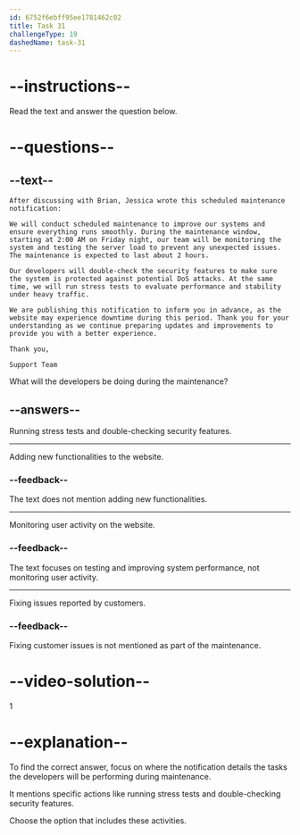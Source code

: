 ```yaml
---
id: 6752f6ebff95ee1781462c02
title: Task 31
challengeType: 19
dashedName: task-31
---
```


<!-- READING -->

# --instructions--

Read the text and answer the question below.

# --questions--

## --text--

`After discussing with Brian, Jessica wrote this scheduled maintenance notification:`

`We will conduct scheduled maintenance to improve our systems and ensure everything runs smoothly. During the maintenance window, starting at 2:00 AM on Friday night, our team will be monitoring the system and testing the server load to prevent any unexpected issues. The maintenance is expected to last about 2 hours.`

`Our developers will double-check the security features to make sure the system is protected against potential DoS attacks. At the same time, we will run stress tests to evaluate performance and stability under heavy traffic.`

`We are publishing this notification to inform you in advance, as the website may experience downtime during this period. Thank you for your understanding as we continue preparing updates and improvements to provide you with a better experience.`

`Thank you,`

`Support Team`

What will the developers be doing during the maintenance?

## --answers--

Running stress tests and double-checking security features.

---

Adding new functionalities to the website.

### --feedback--

The text does not mention adding new functionalities.

---

Monitoring user activity on the website.

### --feedback--

The text focuses on testing and improving system performance, not monitoring user activity.

---

Fixing issues reported by customers.

### --feedback--

Fixing customer issues is not mentioned as part of the maintenance.

# --video-solution--

1

# --explanation--

To find the correct answer, focus on where the notification details the tasks the developers will be performing during maintenance.

It mentions specific actions like running stress tests and double-checking security features.

Choose the option that includes these activities.
